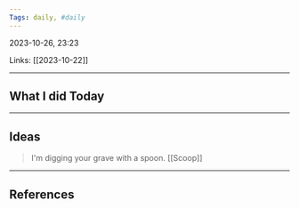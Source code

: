 ```yaml
---
Tags: daily, #daily
---
```


2023-10-26, 23:23

Links: [[2023-10-22]]


---
## What I did Today


--- 
## Ideas

> I'm digging your grave with a spoon. 
> [[Scoop]]

---
## References